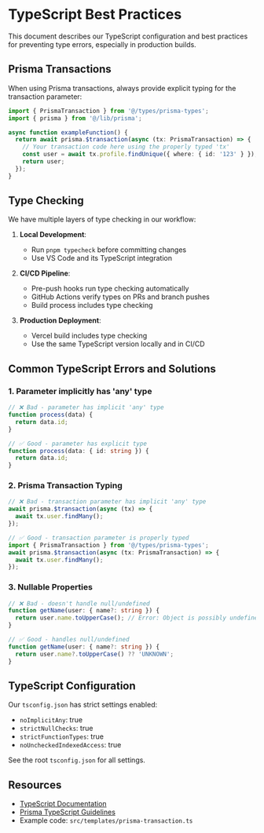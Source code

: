# TypeScript Best Practices

This document describes our TypeScript configuration and best practices for preventing type errors, especially in production builds.

## Prisma Transactions

When using Prisma transactions, always provide explicit typing for the transaction parameter:

```typescript
import { PrismaTransaction } from '@/types/prisma-types';
import { prisma } from '@/lib/prisma';

async function exampleFunction() {
  return await prisma.$transaction(async (tx: PrismaTransaction) => {
    // Your transaction code here using the properly typed 'tx'
    const user = await tx.profile.findUnique({ where: { id: '123' } });
    return user;
  });
}
```

## Type Checking

We have multiple layers of type checking in our workflow:

1. **Local Development**: 
   - Run `pnpm typecheck` before committing changes
   - Use VS Code and its TypeScript integration

2. **CI/CD Pipeline**:
   - Pre-push hooks run type checking automatically
   - GitHub Actions verify types on PRs and branch pushes
   - Build process includes type checking

3. **Production Deployment**:
   - Vercel build includes type checking
   - Use the same TypeScript version locally and in CI/CD

## Common TypeScript Errors and Solutions

### 1. Parameter implicitly has 'any' type

```typescript
// ❌ Bad - parameter has implicit 'any' type
function process(data) {
  return data.id;
}

// ✅ Good - parameter has explicit type
function process(data: { id: string }) {
  return data.id;
}
```

### 2. Prisma Transaction Typing

```typescript
// ❌ Bad - transaction parameter has implicit 'any' type
await prisma.$transaction(async (tx) => {
  await tx.user.findMany();
});

// ✅ Good - transaction parameter is properly typed
import { PrismaTransaction } from '@/types/prisma-types';
await prisma.$transaction(async (tx: PrismaTransaction) => {
  await tx.user.findMany();
});
```

### 3. Nullable Properties

```typescript
// ❌ Bad - doesn't handle null/undefined
function getName(user: { name?: string }) {
  return user.name.toUpperCase(); // Error: Object is possibly undefined
}

// ✅ Good - handles null/undefined
function getName(user: { name?: string }) {
  return user.name?.toUpperCase() ?? 'UNKNOWN';
}
```

## TypeScript Configuration

Our `tsconfig.json` has strict settings enabled:
- `noImplicitAny`: true
- `strictNullChecks`: true
- `strictFunctionTypes`: true
- `noUncheckedIndexedAccess`: true

See the root `tsconfig.json` for all settings.

## Resources

- [TypeScript Documentation](https://www.typescriptlang.org/docs/)
- [Prisma TypeScript Guidelines](https://www.prisma.io/docs/reference/tools-and-interfaces/prisma-client/typescript)
- Example code: `src/templates/prisma-transaction.ts` 